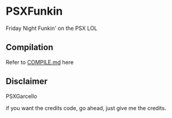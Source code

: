# PSXFunkin
Friday Night Funkin' on the PSX LOL

## Compilation
Refer to [COMPILE.md](/COMPILE.md) here

## Disclaimer
PSXGarcello

if you want the credits code, go ahead, just give me the credits.
